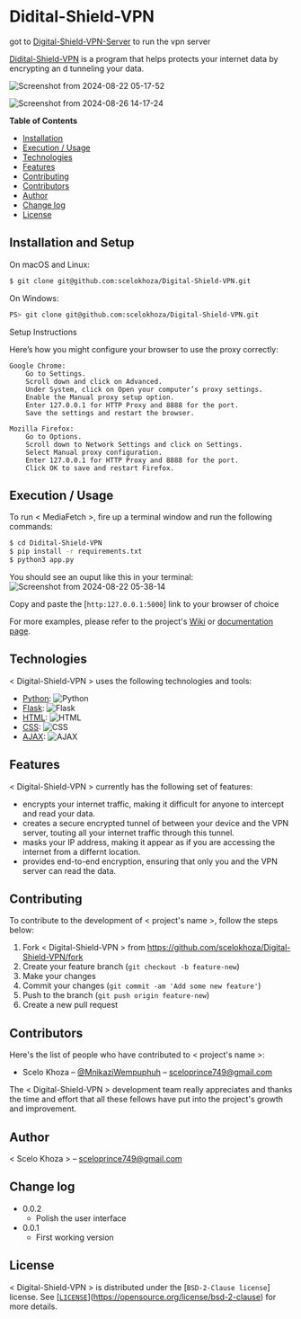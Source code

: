 


# Didital-Shield-VPN
got to [Digital-Shield-VPN-Server](https://github.com/scelokhoza/Digital-Shield-VPN-Server) to run the vpn server


[Didital-Shield-VPN]() is a program that helps protects your internet data by encrypting an d tunneling your data.

![Screenshot from 2024-08-22 05-17-52](https://github.com/user-attachments/assets/debf6bd7-0087-4502-9abb-6b918f6db2dc)

![Screenshot from 2024-08-26 14-17-24](https://github.com/user-attachments/assets/4ede21d5-aa6c-4abc-8346-dcd295818b70)










**Table of Contents**

- [Installation](#installation)
- [Execution / Usage](#execution--usage)
- [Technologies](#technologies)
- [Features](#features)
- [Contributing](#contributing)
- [Contributors](#contributors)
- [Author](#author)
- [Change log](#change-log)
- [License](#license)

## Installation and Setup

On macOS and Linux:

```sh
$ git clone git@github.com:scelokhoza/Digital-Shield-VPN.git
```

On Windows:

```sh
PS> git clone git@github.com:scelokhoza/Digital-Shield-VPN.git
```

Setup Instructions

Here’s how you might configure your browser to use the proxy correctly:

    Google Chrome:
        Go to Settings.
        Scroll down and click on Advanced.
        Under System, click on Open your computer’s proxy settings.
        Enable the Manual proxy setup option.
        Enter 127.0.0.1 for HTTP Proxy and 8888 for the port.
        Save the settings and restart the browser.

    Mozilla Firefox:
        Go to Options.
        Scroll down to Network Settings and click on Settings.
        Select Manual proxy configuration.
        Enter 127.0.0.1 for HTTP Proxy and 8888 for the port.
        Click OK to save and restart Firefox.


## Execution / Usage


To run < MediaFetch >, fire up a terminal window and run the following commands:

```sh
$ cd Didital-Shield-VPN
$ pip install -r requirements.txt
$ python3 app.py
```
You should see an ouput like this in your terminal:
![Screenshot from 2024-08-22 05-38-14](https://github.com/user-attachments/assets/500b4ca9-11f3-4a59-b7b2-0ad84f083b06)


Copy and paste the [`http:127.0.0.1:5000`] link to your browser of choice



For more examples, please refer to the project's [Wiki](wiki) or [documentation page](docs).


## Technologies

< Digital-Shield-VPN > uses the following technologies and tools:

- [Python](https://www.python.org/): ![Python](https://img.shields.io/badge/python-3670A0?style=for-the-badge&logo=python&logoColor=ffdd54)
- [Flask](https://flask.palletsprojects.com/en/3.0.x/): ![Flask](https://img.shields.io/badge/Flask-000000?style=for-the-badge&logo=flask&logoColor=white)
- [HTML](https://html.com/): ![HTML](https://img.shields.io/badge/HTML-E34F26?style=for-the-badge&logo=html5&logoColor=white)
- [CSS](https://css-tricks.com/): ![CSS](https://img.shields.io/badge/CSS-1572B6?style=for-the-badge&logo=css3&logoColor=white)
- [AJAX](https://api.jquery.com/jQuery.ajax/): ![AJAX](https://img.shields.io/badge/AJAX-1572B6?style=for-the-badge&logo=ajax&logoColor=white)

## Features

< Digital-Shield-VPN  > currently has the following set of features:

- encrypts your internet traffic, making it difficult for anyone to intercept and read your data.
- creates a secure encrypted tunnel of between your device and the VPN server, touting all your internet traffic through this tunnel.
- masks your IP address, making it appear as if you are accessing the internet from a differnt location.
- provides end-to-end encryption, ensuring that only you and the VPN server can read the data.


## Contributing

To contribute to the development of < project's name >, follow the steps below:

1. Fork <  Digital-Shield-VPN > from <https://github.com/scelokhoza/Digital-Shield-VPN/fork>
2. Create your feature branch (`git checkout -b feature-new`)
3. Make your changes
4. Commit your changes (`git commit -am 'Add some new feature'`)
5. Push to the branch (`git push origin feature-new`)
6. Create a new pull request

## Contributors

Here's the list of people who have contributed to < project's name >:

- Scelo Khoza – [@MnikaziWempuphuh](https://x.com/Mnikazi0Wempuph) – sceloprince749@gmail.com

The < Digital-Shield-VPN > development team really appreciates and thanks the time and effort that all these fellows have put into the project's growth and improvement.

## Author

< Scelo Khoza > – sceloprince749@gmail.com

## Change log

- 0.0.2
    - Polish the user interface
- 0.0.1
    * First working version


## License

< Digital-Shield-VPN > is distributed under the [`BSD-2-Clause license`] license. See [[`LICENSE`](https://unlicense.org)](https://opensource.org/license/bsd-2-clause) for more details.
